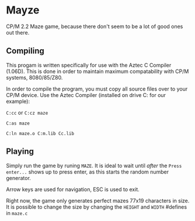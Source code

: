 # Mayze
CP/M 2.2 Maze game, because there don't seem to be a lot of good ones out there.

## Compiling

This progam is written specifically for use with the Aztec C Compiler (1.06D). This is done in order to maintain maximum compatability with CP/M systems, 8080/85/Z80.

In order to compile the program, you must copy all source files over to your CP/M device. Use the Aztec Compiler (installed on drive C: for our example):

`C:cc` or `C:cz maze`

`C:as maze`

`C:ln maze.o C:m.lib Cc.lib`

## Playing

Simply run the game by runing `MAZE`. It is ideal to wait until *after* the `Press enter...` shows up to press enter, as this starts the random number generator.

Arrow keys are used for navigation, ESC is used to exit.

Right now, the game only generates perfect mazes 77x19 characters in size. It is possible to change the size by changing the `HEIGHT` and `WIDTH` #defines in `maze.c`